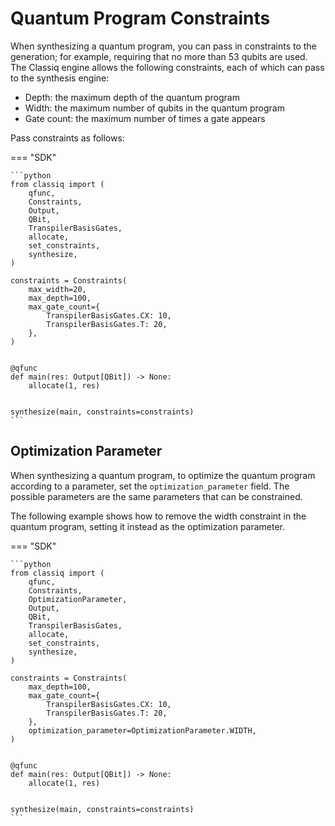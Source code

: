 # Quantum Program Constraints

When synthesizing a quantum program, you can pass in constraints to the generation; for example, requiring that no more than 53 qubits are used.
The Classiq engine allows the following constraints, each of which can pass to the synthesis engine:

-   Depth: the maximum depth of the quantum program
-   Width: the maximum number of qubits in the quantum program
-   Gate count: the maximum number of times a gate appears

Pass constraints as follows:

=== "SDK"

    ```python
    from classiq import (
        qfunc,
        Constraints,
        Output,
        QBit,
        TranspilerBasisGates,
        allocate,
        set_constraints,
        synthesize,
    )

    constraints = Constraints(
        max_width=20,
        max_depth=100,
        max_gate_count={
            TranspilerBasisGates.CX: 10,
            TranspilerBasisGates.T: 20,
        },
    )


    @qfunc
    def main(res: Output[QBit]) -> None:
        allocate(1, res)


    synthesize(main, constraints=constraints)
    ```

## Optimization Parameter

When synthesizing a quantum program, to optimize the quantum program according to a
parameter, set the `optimization_parameter` field. The possible
parameters are the same parameters that can be constrained.

The following example shows how to remove the width constraint in the quantum program, setting it instead
as the optimization parameter.

=== "SDK"

    ```python
    from classiq import (
        qfunc,
        Constraints,
        OptimizationParameter,
        Output,
        QBit,
        TranspilerBasisGates,
        allocate,
        set_constraints,
        synthesize,
    )

    constraints = Constraints(
        max_depth=100,
        max_gate_count={
            TranspilerBasisGates.CX: 10,
            TranspilerBasisGates.T: 20,
        },
        optimization_parameter=OptimizationParameter.WIDTH,
    )


    @qfunc
    def main(res: Output[QBit]) -> None:
        allocate(1, res)


    synthesize(main, constraints=constraints)
    ```
